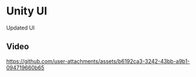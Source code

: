# Unity UI

Updated UI

## Video

https://github.com/user-attachments/assets/b6192ca3-3242-43bb-a9b1-094719660b65
